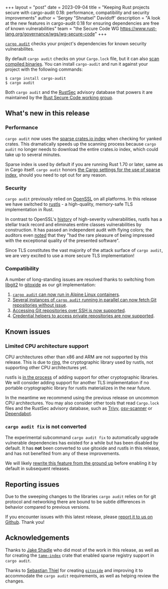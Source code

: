 +++
layout = "post"
date = 2023-09-04
title = "Keeping Rust projects secure with cargo-audit 0.18: performance, compatibility and security improvements"
author = 'Sergey "Shnatsel" Davidoff'
description = "A look at the new features in cargo-audit 0.18 for ensuring dependencies are free of known vulnerabilities"
team = "the Secure Code WG <https://www.rust-lang.org/governance/wgs/wg-secure-code>"
+++

[`cargo audit`](https://crates.io/crates/cargo-audit) checks your project's dependencies for known security vulnerabilites.

By default `cargo audit` checks on your `Cargo.lock` file, but it can also [scan compiled binaries](https://github.com/rustsec/rustsec/tree/main/cargo-audit#cargo-audit-bin-subcommand). You can install `cargo-audit` and run it against your project with the following commands:

```
$ cargo install cargo-audit
$ cargo audit
```

Both `cargo audit` and the [RustSec](https://rustsec.org/) advisory database that powers it are maintained by the [Rust Secure Code working group](https://www.rust-lang.org/governance/wgs/wg-secure-code).

## What's new in this release

### Performance

`cargo audit` now uses the [sparse crates.io index](https://blog.rust-lang.org/inside-rust/2023/01/30/cargo-sparse-protocol.html) when checking for yanked crates. This dramatically speeds up the scanning process because `cargo audit` no longer needs to download the entire crates.io index, which could take up to several minutes.

Sparse index is used by default if you are running Rust 1.70 or later, same as in Cargo itself. `cargo audit` honors [the Cargo settings for the use of sparse index](https://doc.rust-lang.org/cargo/reference/config.html#registriescrates-ioprotocol), should you need to opt out for any reason.

### Security

`cargo audit` previously relied on [OpenSSL](https://en.wikipedia.org/wiki/OpenSSL) on all platforms. In this release we have switched to [rustls](https://crates.io/crates/rustls) - a high-quality, memory-safe TLS implementation in Rust.

In contrast to OpenSSL's [history](https://www.openssl.org/news/vulnerabilities.html) of high-severity vulnerabilities, rustls has a stellar track record and eliminates entire classes vulnerabilities by construction. It has passed an independent audit with flying colors; the auditors even [noted](https://github.com/rustls/rustls/blob/main/audit/TLS-01-report.pdf) that they "had the rare pleasure of being impressed with the exceptional quality of the presented software".

Since TLS constitutes the vast majority of the attack surface of `cargo audit`, we are very excited to use a more secure TLS implementation!

### Compatibility

A number of long-standing issues are resolved thanks to switching from [libgit2](https://github.com/libgit2/libgit2) to [gitoxide](https://github.com/Byron/gitoxide) as our git implementation:

 1. [`cargo audit` can now run in Alpine Linux containers](https://github.com/rustsec/rustsec/issues/466).
 1. [Several instances of `cargo audit` running in parallel can now fetch Git repositories without issue](https://github.com/rustsec/rustsec/issues/490).
 4. [Accessing Git repositories over SSH is now supported](https://github.com/rustsec/rustsec/issues/292).
 3. [Credential helpers to access private repositories are now supported](https://github.com/rustsec/rustsec/issues/555).

## Known issues

### Limited CPU architecture support

CPU architectures other than x86 and ARM are not supported by this release. This is due to [ring](https://github.com/briansmith/ring), the cryptographic library used by rustls, not supporting other CPU architectures yet.

rustls is [in the process](https://github.com/rustls/rustls/issues/521) of adding support for other cryptographic libraries. We will consider adding support for another TLS implementation if no portable cryptographic library for rustls materializes in the near future.

In the meantime we recommend using the previous release on uncommon CPU architectures. You may also consider other tools that read `Cargo.lock` files and the RustSec advisory database, such as [Trivy](https://github.com/aquasecurity/trivy), [osv-scanner](https://github.com/google/osv-scanner) or [Dependabot](https://docs.github.com/en/code-security/dependabot/dependabot-alerts/about-dependabot-alerts).

### `cargo audit fix` is not converted

The experimental subcommand `cargo audit fix` to automatically upgrade vulnerable dependencies has existed for a while but has been disabled by default. It has **not** been converted to use gitoxide and rustls in this release, and has not benefited from any of these improvements.

We will likely [rewrite this feature from the ground up](https://github.com/rustsec/rustsec/issues/938) before enabling it by default in subsequent releases.

## Reporting issues

Due to the sweeping changes to the libraries `cargo audit` relies on for git protocol and networking there are bound to be subtle differences in behavior compared to previous versions.

If you encounter issues with this latest release, please [report it to us on Github](https://github.com/rustsec/rustsec/issues/new). Thank you!

## Acknowledgements

Thanks to [Jake Shadle](https://github.com/Jake-Shadle) who did most of the work in this release, as well as for creating the [`tame-index`](https://github.com/EmbarkStudios/tame-index) crate that enabled sparse registry support in `cargo audit`.

Thanks to [Sebastian Thiel](https://github.com/Byron) for creating [`gitoxide`](https://github.com/Byron/gitoxide) and improving it to accommodate the `cargo audit` requirements, as well as helping review the changes.
